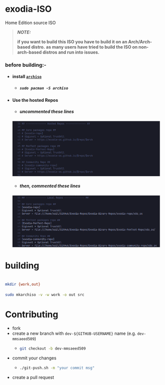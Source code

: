 # exodia-ISO
Home Edition source ISO

> **_NOTE:_** 
> 
> **if you want to build this ISO you have to build it on an Arch/Arch-based distro.**
> **as many users have tried to build the ISO on non-arch-based distros and run into issues.**

### before building:-

- #### install [**`archiso`**](https://wiki.archlinux.org/title/archiso)
    - ##### `sudo pacman -S archiso`

- #### Use the hosted Repos
    - ##### uncommented these lines
     ![](IMGs/1.png)
    - ##### then, commented these lines
     ![](IMGs/2.png)

# building

```bash

mkdir {work,out} 

sudo mkarchiso -v -w work -o out src 

```

# Contributing

- fork 
- create a new branch with `dev-${GITHUB-USERNAME}` name (e.g. `dev-mmsaeed509`)
  - ```bash
    git checkout -b dev-mmsaeed509
    ```
- commit your changes
  - ```bash
    ./git-push.sh -m "your commit msg"
    ```
- create a pull request